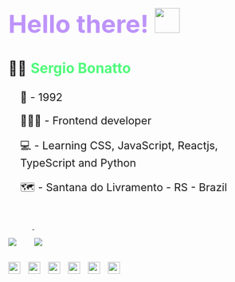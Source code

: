 
<h2 style= "font-size: 3.125rem; color: #bd93f9; font-weight: bold; padding-top: 2rem;"> Hello there! <img src="https://dkrn4sk0rn31v.cloudfront.net/2018/05/29070459/pixelart-octocat.gif" width="50"></h2>

<!-- ![capa](https://github.com/SergioBonatto/SergioBonatto/blob/master/site%20imagem.png) -->

<div>
  <p style= 'font-size: 1.75rem'>
    🧔🏼 <span style = "color: #50fa7b; font-weight: bold">Sergio Bonatto</span>
  </p>
  <ul>
    <p style= 'font-size: 1.35rem'>
      🌠 - 1992
    </p>
    <p style= 'font-size: 1.35rem'>
      👨🏼‍💻 - Frontend developer</p>
    <p style= 'font-size: 1.35rem'>
      💻 - Learning CSS, JavaScript, Reactjs, TypeScript and Python
    </p>
    <p style= 'font-size: 1.35rem'>
      🗺️ - Santana do Livramento - RS - Brazil
    </p>
  </ul>
</div>

<div style="margin-top: 3rem">
 <a href="https://github.com/anuraghazra/convoychat">
    <img align="top" style="padding-top:2rem; margin-right: 2rem" src="https://github-readme-stats.vercel.app/api/top-langs/?username=sergiobonatto&langs_count=8&theme=radical" />
  </a>
  <a href="https://github.com/anuraghazra/github-readme-stats">
    <img align="top" style="padding-top:2rem"  src="https://github-readme-stats.vercel.app/api?username=sergiobonatto&show_icons=true&theme=radical"/>
  </a>
 
</div>

<div style="display:flex; align-items: center; ">
<img src="https://img.icons8.com/color/50/000000/javascript--v2.png"style="padding-top:2rem; margin-right: 1rem; width: 24px; height: 24px" />

<img src="https://img.icons8.com/color/50/000000/css3.png" style="padding-top:2rem; margin-right: 1rem; width: 24px; height: 24px"/>

<img src='https://cdn.icon-icons.com/icons2/844/PNG/512/HTML5_icon-icons.com_67090.png' style="padding-top:2rem; margin-right: 1rem; width: 24px; max-height: 24px ">

<img src="https://cdn.icon-icons.com/icons2/1508/PNG/512/python_104451.png" style="padding-top:2rem; margin-right: 1rem; width: 24px; max-height: 24px">

<img src="https://cdn.icon-icons.com/icons2/2415/PNG/512/typescript_plain_logo_icon_146316.png" style=";padding-top:2rem; margin-right: 1rem; width: 24px; max-height: 24px">

<img src="https://cdn.icon-icons.com/icons2/2415/PNG/512/react_original_logo_icon_146374.png" style="padding-top:2rem; margin-right: 1rem; width: 24px; max-height: 24px">
</div>
